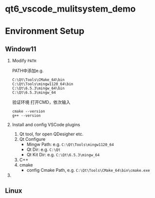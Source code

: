# qt6_vscode_mulitsystem_demo


# Environment Setup
## Window11

1. Modify `PATH`
    
    PATH中添加e.g.
    ```
    C:\Qt\Tools\CMake_64\bin
    C:\Qt\Tools\mingw1120_64\bin
    C:\Qt\6.5.3\mingw_64\bin
    C:\Qt\6.5.3\mingw_64
    ```

    验证环境
    打开CMD，依次输入
    ```
    cmake --version
    g++ --version
    ```

2. Install and config VSCode plugins

    1. Qt tool, for open QDesigher etc.
    2. Qt Configure
        - Mingw Path: e.g. `C:\Qt\Tools\mingw1120_64`
        - Qt Dir: e.g. `C:\Qt`
        - Qt Kit Dir: e.g. `C:\Qt\6.5.3\mingw_64`
    3. C++
    4. cmake
        - config Cmake Path, e.g. `C:\Qt\Tools\CMake_64\bin\cmake.exe`

3. 

## Linux

